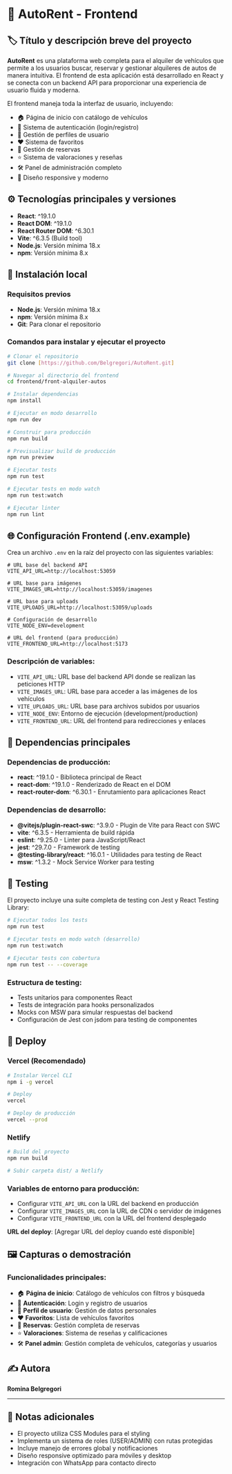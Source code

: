 # 🚗 AutoRent - Frontend

## 🏷️ Título y descripción breve del proyecto

**AutoRent** es una plataforma web completa para el alquiler de vehículos que permite a los usuarios buscar, reservar y gestionar alquileres de autos de manera intuitiva. El frontend de esta aplicación está desarrollado en React y se conecta con un backend API para proporcionar una experiencia de usuario fluida y moderna.

El frontend maneja toda la interfaz de usuario, incluyendo:
- 🏠 Página de inicio con catálogo de vehículos
- 👤 Sistema de autenticación (login/registro)
- 🔐 Gestión de perfiles de usuario
- ❤️ Sistema de favoritos
- 📅 Gestión de reservas
- ⭐ Sistema de valoraciones y reseñas
- 🛠️ Panel de administración completo
- 📱 Diseño responsive y moderno

## ⚙️ Tecnologías principales y versiones

- **React**: ^19.1.0
- **React DOM**: ^19.1.0
- **React Router DOM**: ^6.30.1
- **Vite**: ^6.3.5 (Build tool)
- **Node.js**: Versión mínima 18.x
- **npm**: Versión mínima 8.x

## 💾 Instalación local

### Requisitos previos

- **Node.js**: Versión mínima 18.x
- **npm**: Versión mínima 8.x
- **Git**: Para clonar el repositorio

### Comandos para instalar y ejecutar el proyecto

```bash
# Clonar el repositorio
git clone [https://github.com/Belgregori/AutoRent.git]

# Navegar al directorio del frontend
cd frontend/front-alquiler-autos

# Instalar dependencias
npm install

# Ejecutar en modo desarrollo
npm run dev

# Construir para producción
npm run build

# Previsualizar build de producción
npm run preview

# Ejecutar tests
npm run test

# Ejecutar tests en modo watch
npm run test:watch

# Ejecutar linter
npm run lint
```

## 🌐 Configuración Frontend (.env.example)

Crea un archivo `.env` en la raíz del proyecto con las siguientes variables:

```env
# URL base del backend API
VITE_API_URL=http://localhost:53059

# URL base para imágenes
VITE_IMAGES_URL=http://localhost:53059/imagenes

# URL base para uploads
VITE_UPLOADS_URL=http://localhost:53059/uploads

# Configuración de desarrollo
VITE_NODE_ENV=development

# URL del frontend (para producción)
VITE_FRONTEND_URL=http://localhost:5173
```

### Descripción de variables:

- `VITE_API_URL`: URL base del backend API donde se realizan las peticiones HTTP
- `VITE_IMAGES_URL`: URL base para acceder a las imágenes de los vehículos
- `VITE_UPLOADS_URL`: URL base para archivos subidos por usuarios
- `VITE_NODE_ENV`: Entorno de ejecución (development/production)
- `VITE_FRONTEND_URL`: URL del frontend para redirecciones y enlaces

## 🧩 Dependencias principales

### Dependencias de producción:
- **react**: ^19.1.0 - Biblioteca principal de React
- **react-dom**: ^19.1.0 - Renderizado de React en el DOM
- **react-router-dom**: ^6.30.1 - Enrutamiento para aplicaciones React

### Dependencias de desarrollo:
- **@vitejs/plugin-react-swc**: ^3.9.0 - Plugin de Vite para React con SWC
- **vite**: ^6.3.5 - Herramienta de build rápida
- **eslint**: ^9.25.0 - Linter para JavaScript/React
- **jest**: ^29.7.0 - Framework de testing
- **@testing-library/react**: ^16.0.1 - Utilidades para testing de React
- **msw**: ^1.3.2 - Mock Service Worker para testing

## 🧪 Testing

El proyecto incluye una suite completa de testing con Jest y React Testing Library:

```bash
# Ejecutar todos los tests
npm run test

# Ejecutar tests en modo watch (desarrollo)
npm run test:watch

# Ejecutar tests con cobertura
npm run test -- --coverage
```

### Estructura de testing:
- Tests unitarios para componentes React
- Tests de integración para hooks personalizados
- Mocks con MSW para simular respuestas del backend
- Configuración de Jest con jsdom para testing de componentes

## 🚀 Deploy

### Vercel (Recomendado)
```bash
# Instalar Vercel CLI
npm i -g vercel

# Deploy
vercel

# Deploy de producción
vercel --prod
```

### Netlify
```bash
# Build del proyecto
npm run build

# Subir carpeta dist/ a Netlify
```

### Variables de entorno para producción:
- Configurar `VITE_API_URL` con la URL del backend en producción
- Configurar `VITE_IMAGES_URL` con la URL de CDN o servidor de imágenes
- Configurar `VITE_FRONTEND_URL` con la URL del frontend desplegado

**URL del deploy**: [Agregar URL del deploy cuando esté disponible]

## 🖼️ Capturas o demostración

<!-- Espacio reservado para capturas de pantalla o video demostrativo -->

### Funcionalidades principales:
- 🏠 **Página de inicio**: Catálogo de vehículos con filtros y búsqueda
- 👤 **Autenticación**: Login y registro de usuarios
- 🔐 **Perfil de usuario**: Gestión de datos personales
- ❤️ **Favoritos**: Lista de vehículos favoritos
- 📅 **Reservas**: Gestión completa de reservas
- ⭐ **Valoraciones**: Sistema de reseñas y calificaciones
- 🛠️ **Panel admin**: Gestión completa de vehículos, categorías y usuarios

## ✍️ Autora

**Romina Belgregori**

---

## 📝 Notas adicionales

- El proyecto utiliza CSS Modules para el styling
- Implementa un sistema de roles (USER/ADMIN) con rutas protegidas
- Incluye manejo de errores global y notificaciones
- Diseño responsive optimizado para móviles y desktop
- Integración con WhatsApp para contacto directo
